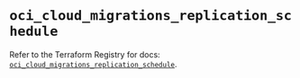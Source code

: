 # `oci_cloud_migrations_replication_schedule`

Refer to the Terraform Registry for docs: [`oci_cloud_migrations_replication_schedule`](https://registry.terraform.io/providers/oracle/oci/6.18.0/docs/resources/cloud_migrations_replication_schedule).
